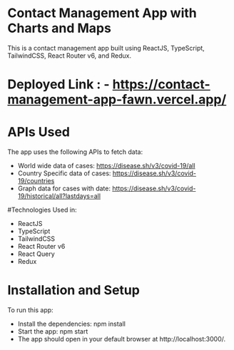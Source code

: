 # Contact Management App with Charts and Maps
This is a contact management app built using ReactJS, TypeScript, TailwindCSS, React Router v6, and Redux. 

# Deployed Link : - https://contact-management-app-fawn.vercel.app/

# APIs Used
The app uses the following APIs to fetch data:

- World wide data of cases: https://disease.sh/v3/covid-19/all
- Country Specific data of cases: https://disease.sh/v3/covid-19/countries
- Graph data for cases with date: https://disease.sh/v3/covid-19/historical/all?lastdays=all

#Technologies Used in:
- ReactJS
- TypeScript
- TailwindCSS
- React Router v6
- React Query
- Redux
# Installation and Setup
To run this app:
- Install the dependencies: npm install
- Start the app: npm start 
- The app should open in your default browser at http://localhost:3000/.


